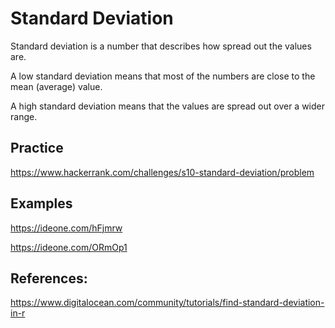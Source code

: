 # Standard Deviation

Standard deviation is a number that describes how spread out the values are.

A low standard deviation means that most of the numbers are close to the mean (average) value.

A high standard deviation means that the values are spread out over a wider range.

## Practice

https://www.hackerrank.com/challenges/s10-standard-deviation/problem

## Examples

https://ideone.com/hFjmrw

https://ideone.com/ORmOp1

## References:

https://www.digitalocean.com/community/tutorials/find-standard-deviation-in-r
